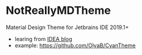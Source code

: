 # NotReallyMDTheme
Material Design Theme for Jetbrains IDE 2019.1+

* learing from [IDEA blog](https://blog.jetbrains.com/idea/2019/03/brighten-up-your-day-add-color-to-intellij-idea/)
* example: https://github.com/OlyaB/CyanTheme
